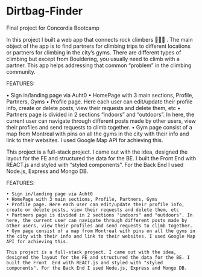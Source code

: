 # Dirtbag-Finder
Final project for Concordia Bootcamp

In this project I built a web app that connects rock climbers  🧗🏻‍♂️ . The main object of the app is to find partners for climbing trips to different locations or partners for climbing in the city’s gyms. There are different types of climbing but except from Bouldering, you usually need to climb with a partner. This app helps addressing that common “problem” in the climbing community.

FEATURES:

• Sign in/landing page via Auht0
• HomePage with 3 main sections, Profile, Partners, Gyms
• Profile page. Here each user can edit/update their profile info, create or delete posts, view their requests and delete them, etc
• Partners page is divided in 2 sections “indoors” and “outdoors”. In here, the current user can navigate through different posts made by other users, view their profiles and send requests to climb together.
• Gym page consist of a map from Montreal with pins on all the gyms in the city with their info and link to their websites. I used Google Map API for achieving this.

This project is a full-stack project. I came out with the idea, designed the layout for the FE and structured the data for the BE. I built the Front End with REACT.js and styled with “styled components”. For the Back End I used Node.js, Express and Mongo DB.






FEATURES:

    • Sign in/landing page via Auht0
    • HomePage with 3 main sections, Profile, Partners, Gyms
    • Profile page. Here each user can edit/update their profile info, create or delete posts, view their requests and delete them, etc  
    • Partners page is divided in 2 sections "indoors" and "outdoors". In here, the current user can navigate through different posts made by other users, view their profiles and send requests to climb together. 
    • Gym page consist of a map from Montreal with pins on all the gyms in the city with their info and link to their websites. I used Google Map API for achieving this.  
    
    This project is a full-stack project. I came out with the idea, designed the layout for the FE and structured the data for the BE. I built the Front  End with REACT.js and styled with "styled components". For the Back End I used Node.js, Express and Mongo DB.     
 
